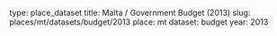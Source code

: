 type: place_dataset
title: Malta / Government Budget (2013)
slug: places/mt/datasets/budget/2013
place: mt
dataset: budget
year: 2013
